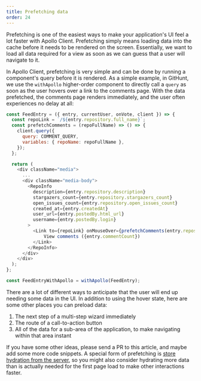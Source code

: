 ```yaml
---
title: Prefetching data
order: 24
---
```


Prefetching is one of the easiest ways to make your application's UI feel a lot faster with Apollo Client. Prefetching simply means loading data into the cache before it needs to be rendered on the screen. Essentially, we want to load all data required for a view as soon as we can guess that a user will navigate to it.

In Apollo Client, prefetching is very simple and can be done by running a component's query before it is rendered. As a simple example, in GitHunt, we use the `withApollo` higher-order component to directly call a `query` as soon as the user hovers over a link to the comments page. With the data prefetched, the comments page renders immediately, and the user often experiences no delay at all:

```js
const FeedEntry = ({ entry, currentUser, onVote, client }) => {
  const repoLink = `/${entry.repository.full_name}`;
  const prefetchComments = (repoFullName) => () => {
    client.query({
      query: COMMENT_QUERY,
      variables: { repoName: repoFullName },
    });
  };

  return (
    <div className="media">
      ...
      <div className="media-body">
        <RepoInfo
          description={entry.repository.description}
          stargazers_count={entry.repository.stargazers_count}
          open_issues_count={entry.repository.open_issues_count}
          created_at={entry.createdAt}
          user_url={entry.postedBy.html_url}
          username={entry.postedBy.login}
        >
          <Link to={repoLink} onMouseOver={prefetchComments(entry.repository.full_name)}>
              View comments ({entry.commentCount})
          </Link>
        </RepoInfo>
      </div>
    </div>
  );
};

const FeedEntryWithApollo = withApollo(FeedEntry);
```

There are a lot of different ways to anticipate that the user will end up needing some data in the UI. In addition to using the hover state, here are some other places you can preload data:

1. The next step of a multi-step wizard immediately
2. The route of a call-to-action button
3. All of the data for a sub-area of the application, to make navigating within that area instant

If you have some other ideas, please send a PR to this article, and maybe add some more code snippets. A special form of prefetching is [store hydration from the server](/react/server-side-rendering.html#store-rehydration), so you might also consider hydrating more data than is actually needed for the first page load to make other interactions faster.
